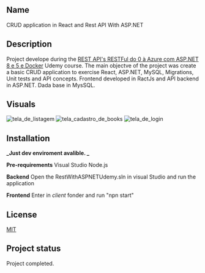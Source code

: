 ## Name
CRUD application in React and Rest API With ASP.NET

## Description
Project develope during the [REST API's RESTFul do 0 à Azure com ASP.NET 8 e 5 e Docker](https://www.udemy.com/course/restful-apis-do-0-a-nuvem-com-aspnet-core-e-docker/?couponCode=KEEPLEARNING) Udemy course. The main objectve of the project was create a basic CRUD application to exercise React, ASP.NET, MySQL, Migrations, Unit tests and API concepts.
Frontend developed in RactJs and API backend in ASP.NET. Dada base in MysSQL.

## Visuals
![tela_de_listagem](https://github.com/user-attachments/assets/3238e31b-0800-4a40-a6f2-06f4de6564fd)
![tela_cadastro_de_books](https://github.com/user-attachments/assets/d868060c-08c9-4054-8589-b17ae9aa949f)
![tela_de_login](https://github.com/user-attachments/assets/dae4bdea-e90e-45cf-aa09-8be8327c66dd)

## Installation
**_Just dev enviroment avalible. _**

**Pre-requirements**
Visual Studio
Node.js

**Backend**
Open the RestWithASPNETUdemy.sln in visual Studio and run the application

**Frontend**
Enter in _client_ fonder and run "npn start"

## License
[MIT](https://choosealicense.com/licenses/mit/)

## Project status
Project completed.
